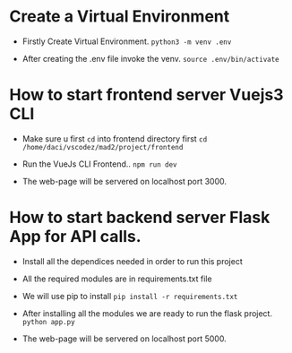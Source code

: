 # Create a Virtual Environment

- Firstly Create Virtual Environment.
``` python3 -m venv .env ```

- After creating the .env file invoke the venv.
``` source .env/bin/activate ```


# How to start frontend server Vuejs3 CLI

- Make sure u first `cd` into frontend directory first
``` cd /home/daci/vscodez/mad2/project/frontend ```

- Run the VueJs CLI Frontend..
``` npm run dev ```

- The web-page will be servered on localhost port 3000.


# How to start backend server Flask App for API calls.

- Install all the dependices needed in order to run this project
- All the required modules are in requirements.txt file
- We will use pip to install
``` pip install -r requirements.txt ```

- After installing all the modules we are ready to run the flask project.
``` python app.py ```
- The web-page will be servered on localhost port 5000.


